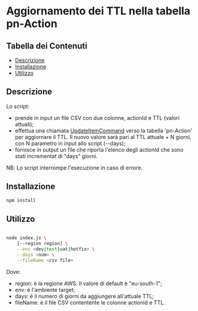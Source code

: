 # Aggiornamento dei TTL nella tabella pn-Action

## Tabella dei Contenuti

- [Descrizione](#Descrizione)
- [Installazione](#installazione)
- [Utilizzo](#utilizzo)

## Descrizione
Lo script:
- prende in input un file CSV con due colonne, actionId e TTL (valori attuali);
- effettua una chiamata [UpdateItemCommand](https://docs.aws.amazon.com/AWSJavaScriptSDK/v3/latest/client/dynamodb/command/UpdateItemCommand/) verso la tabella 'pn-Action' per aggiornare il TTL. Il nuovo valore sarà pari al TTL attuale + N giorni, con N parametro in input allo script (--days);
- fornisce in output un file che riporta l'elenco degli actionId che sono stati incrementat di "days" giorni. 

NB: Lo script interrompe l'esecuzione in caso di errore.

## Installazione

```bash
npm install
```

## Utilizzo

```bash

node index.js \
	[--region region] \
	--env <dev|test|uat|hotfix> \
	--days <num> \
	--fileName <csv file>

```

Dove:
- region: è la regione AWS. Il valore di default è "eu-south-1";
- env: è l'ambiente target;
- days: è il numero di giorni da aggiungere all'attuale TTL;
- fileName: è il file CSV contentente le colonne actionId e TTL.
